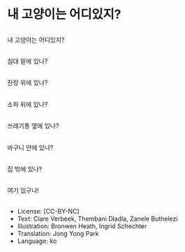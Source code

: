 # 내 고양이는 어디있지?

##
내 고양이는 어디있지?

##
침대 밑에 있나?

##
찬장 위에 있나?

##
소파 뒤에 있나?

##
쓰레기통 옆에 있나?

##
바구니 안에 있나?

##
집 밖에 있나?

##
여기 있구나!

##
* License: [CC-BY-NC]
* Text: Clare Verbeek, Thembani Dladla, Zanele Buthelezi
* Illustration: Bronwen Heath, Ingrid Schechter
* Translation: Jong Yong Park
* Language: ko
